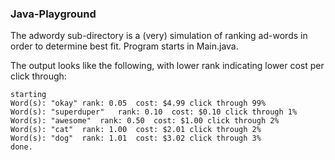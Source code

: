 ### Java-Playground
The adwordy sub-directory is a (very) simulation of ranking ad-words in order to determine best fit. Program starts in Main.java.

The output looks like the following, with lower rank indicating lower cost per click through:
```
starting
Word(s): "okay"	rank: 0.05	cost: $4.99	click through 99%
Word(s): "superduper"	rank: 0.10	cost: $0.10	click through 1%
Word(s): "awesome"	rank: 0.50	cost: $1.00	click through 2%
Word(s): "cat"	rank: 1.00	cost: $2.01	click through 2%
Word(s): "dog"	rank: 1.01	cost: $3.02	click through 3%
done.
```
